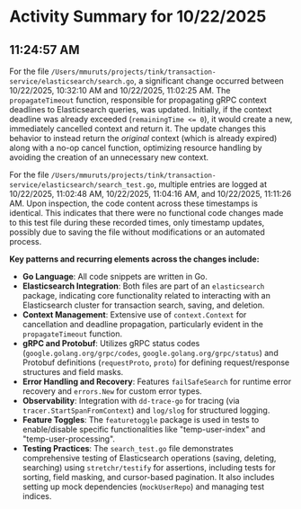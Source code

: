 # Activity Summary for 10/22/2025

## 11:24:57 AM
For the file `/Users/mmuruts/projects/tink/transaction-service/elasticsearch/search.go`, a significant change occurred between 10/22/2025, 10:32:10 AM and 10/22/2025, 11:02:25 AM. The `propagateTimeout` function, responsible for propagating gRPC context deadlines to Elasticsearch queries, was updated. Initially, if the context deadline was already exceeded (`remainingTime <= 0`), it would create a new, immediately cancelled context and return it. The update changes this behavior to instead return the *original* context (which is already expired) along with a no-op cancel function, optimizing resource handling by avoiding the creation of an unnecessary new context.

For the file `/Users/mmuruts/projects/tink/transaction-service/elasticsearch/search_test.go`, multiple entries are logged at 10/22/2025, 11:02:48 AM, 10/22/2025, 11:04:16 AM, and 10/22/2025, 11:11:26 AM. Upon inspection, the code content across these timestamps is identical. This indicates that there were no functional code changes made to this test file during these recorded times, only timestamp updates, possibly due to saving the file without modifications or an automated process.

**Key patterns and recurring elements across the changes include:**
*   **Go Language**: All code snippets are written in Go.
*   **Elasticsearch Integration**: Both files are part of an `elasticsearch` package, indicating core functionality related to interacting with an Elasticsearch cluster for transaction search, saving, and deletion.
*   **Context Management**: Extensive use of `context.Context` for cancellation and deadline propagation, particularly evident in the `propagateTimeout` function.
*   **gRPC and Protobuf**: Utilizes gRPC status codes (`google.golang.org/grpc/codes`, `google.golang.org/grpc/status`) and Protobuf definitions (`requestProto`, `proto`) for defining request/response structures and field masks.
*   **Error Handling and Recovery**: Features `failSafeSearch` for runtime error recovery and `errors.New` for custom error types.
*   **Observability**: Integration with `dd-trace-go` for tracing (via `tracer.StartSpanFromContext`) and `log/slog` for structured logging.
*   **Feature Toggles**: The `featuretoggle` package is used in tests to enable/disable specific functionalities like "temp-user-index" and "temp-user-processing".
*   **Testing Practices**: The `search_test.go` file demonstrates comprehensive testing of Elasticsearch operations (saving, deleting, searching) using `stretchr/testify` for assertions, including tests for sorting, field masking, and cursor-based pagination. It also includes setting up mock dependencies (`mockUserRepo`) and managing test indices.